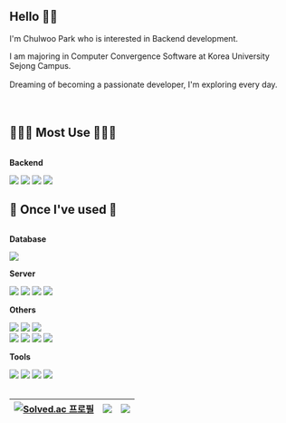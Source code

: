 [^1]: ![header](https://capsule-render.vercel.app/api?type=waving&color=timeGradient&text=parkchwl&fontSize=30&fontAlignY=40&fontAlign=8&height=210)<div>

## Hello 👋🏻 <div>

I'm Chulwoo Park who is interested in Backend development.<div>
I am majoring in Computer Convergence Software at Korea University Sejong Campus.


Dreaming of becoming a passionate developer, I'm exploring every day.
	ㅤ
</div>
<div>
ㅤ
	ㅤ
	ㅤ
ㅤ

</div>

## 🧑🏻‍💻 Most Use 🧑🏻‍💻
<div style="display:flex; flex-direction:column; align-items:flex-start;">
    <!-- Backend -->
    <p><strong>Backend</strong></p>
    <div>
<img src="https://img.shields.io/badge/java-007396?style=for-the-badge&logo=java&logoColor=white">
	    <img src="https://img.shields.io/badge/Kotlin-7F52FF?style=for-the-badge&logo=Kotlin&logoColor=white">
	    	    <img src="https://img.shields.io/badge/Spring-6DB33F?style=for-the-badge&logo=Spring&logoColor=white">
	    <img src="https://img.shields.io/badge/Spring Boot-6DB33F?style=for-the-badge&logo=Spring Boot&logoColor=white">
		    
 </div>

## 🔨 Once I've used 🔨
<div style="display:flex; flex-direction:column; align-items:flex-start;">
 <!-- Database -->
    <p><strong>Database</strong></p>
    <div>
        <img src="https://img.shields.io/badge/mysql-4479A1?style=for-the-badge&logo=mysql&logoColor=white"> 
    </div>
    <!-- Server -->
    <p><strong>Server</strong></p>
    <div>
        <img src="https://img.shields.io/badge/linux-FCC624?style=for-the-badge&logo=linux&logoColor=black"> 
        <img src="https://img.shields.io/badge/apache tomcat-F8DC75?style=for-the-badge&logo=apachetomcat&logoColor=black">
	    	<img src="https://img.shields.io/badge/PHP-777BB4?style=for-the-badge&logo=PHP&logoColor=white"> 
        <img src="https://img.shields.io/badge/Amazon AWS-232F3E?style=for-the-badge&logo=amazon aws&logoColor=white"> 
    </div>
    <!-- Others -->
    <p><strong>Others</strong></p>
    <div>
      <img src="https://img.shields.io/badge/C-A8B9CC?style=for-the-badge&logo=C&logoColor=white">
      <img src="https://img.shields.io/badge/c++-00599C?style=for-the-badge&logo=c%2B%2B&logoColor=white"/>
              <img src="https://img.shields.io/badge/python-3776AB?style=for-the-badge&logo=python&logoColor=white"> 
<div>
	    <img src="https://img.shields.io/badge/html-E34F26?style=for-the-badge&logo=html5&logoColor=white">
	    <img src="https://img.shields.io/badge/css-1572B6?style=for-the-badge&logo=css3&logoColor=white">
	    <img src="https://img.shields.io/badge/javascript-F7DF1E?style=for-the-badge&logo=javascript&logoColor=black">
		<img src="https://img.shields.io/badge/JSON-000000?style=for-the-badge&logo=JSON&logoColor=white">
            </div>
    <!-- Tools -->
    <p><strong>Tools</strong></p>
    <div>
	      <img src="https://img.shields.io/badge/git-F05032.svg?style=for-the-badge&logo=git&logoColor=white">
            <img src="https://img.shields.io/badge/github-181717?style=for-the-badge&logo=github&logoColor=white">
	    <img src="https://img.shields.io/badge/IntelliJ%20IDEA-000000?style=for-the-badge&logo=IntelliJ IDEA&logoColor=white">
	         <img src="https://img.shields.io/badge/DataGrip-000000?style=for-the-badge&logo=DataGrip&logoColor=white">	    
	    <div>
	    </div>
	    <div>
	    </div>
<br>
<table>
    <thead>
        <tr>
            <th border="none">
                <a href="https://solved.ac/parkchwl">
                    <img src="http://mazassumnida.wtf/api/v2/generate_badge?boj=parkchwl" alt="Solved.ac 프로필">
			 </th>
			 <th border="none">
                <a href="https://github.com/anuraghazra/github-readme-stats">
                    <img align="center" src="https://github-readme-stats.vercel.app/api?username=parkchwl&show_icons=true&theme=github_dark&hide_border=true&layout=compact"/>
                </a>
            </th>
            <th border="none">
                <a href="https://github.com/anuraghazra/github-readme-stats">
                    <img align="center" src="https://github-readme-stats.vercel.app/api/top-langs/?username=parkchwl&layout=compact&theme=github_dark&hide_border=true"/>
                </a>
                </a>            
            </th>
        </tr>
    </thead>
</table>
    </div><br>
</div>
